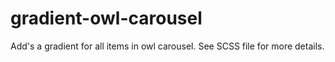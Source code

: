# gradient-owl-carousel
Add's a gradient for all items in owl carousel. See SCSS file for more details.
